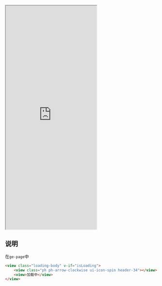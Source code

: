 <div class="simulator">
    <iframe src="https://h5.geui.xyz/#/pages/component/loading" height="740px"></iframe>
</div>


## 说明
在`ge-page`中

```html
<view class="loading-body" v-if="isLoading">
    <view class="ph ph-arrow-clockwise ui-icon-spin header-34"></view>
    <view>加载中</view>
</view>
```
